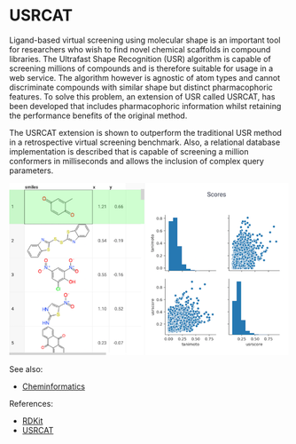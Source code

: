 <!-- TITLE: USRCAT -->
<!-- SUBTITLE: -->

# USRCAT

Ligand-based virtual screening using molecular shape is an important tool for researchers 
who wish to find novel chemical scaffolds in compound libraries. The Ultrafast Shape Recognition (USR) 
algorithm is capable of screening millions of compounds and is therefore suitable for usage 
in a web service. The algorithm however is agnostic of atom types and cannot discriminate compounds
with similar shape but distinct pharmacophoric features. To solve this problem, an extension of 
USR called USRCAT, has been developed that includes pharmacophoric information whilst retaining 
the performance benefits of the original method.

The USRCAT extension is shown to outperform the traditional USR method in a retrospective virtual 
screening benchmark. Also, a relational database implementation is described that is capable of 
screening a million conformers in milliseconds and allows the inclusion of complex query parameters.

![USRCAT](../../../uploads/chem/usrcat.png "USRCAT")

See also:

* [Cheminformatics](../cheminformatics.md)

References:

* [RDKit](https://www.rdkit.org)
* [USRCAT](https://www.ncbi.nlm.nih.gov/pmc/articles/PMC3505738/)
